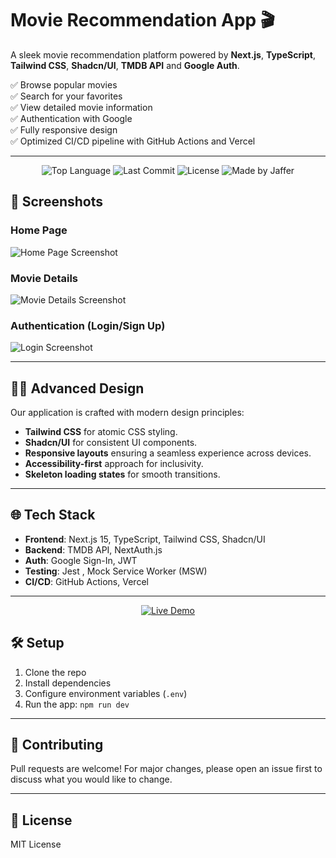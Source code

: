 # Movie Recommendation App 🎬

A sleek movie recommendation platform powered by **Next.js**, **TypeScript**, **Tailwind CSS**, **Shadcn/UI**, **TMDB API**  and **Google Auth**.  

✅ Browse popular movies  
✅ Search for your favorites  
✅ View detailed movie information  
✅ Authentication with Google  
✅ Fully responsive design  
✅ Optimized CI/CD pipeline with GitHub Actions and Vercel  

---

<p align="center">
  <img src="https://img.shields.io/github/languages/top/jafferkimitei/movie-recommendation-app?color=blue&style=for-the-badge" alt="Top Language" />
  <img src="https://img.shields.io/github/last-commit/jafferkimitei/movie-recommendation-app?color=green&style=for-the-badge" alt="Last Commit" />
  <img src="https://img.shields.io/github/license/jafferkimitei/movie-recommendation-app?style=for-the-badge" alt="License" />
  <img src="https://img.shields.io/badge/Made%20with-%E2%9D%A4%20by%20Jaffer-blueviolet?style=for-the-badge" alt="Made by Jaffer" />
</p>

## 🚀 Screenshots

### Home Page
![Home Page Screenshot](./screenshots/homepage.png)

### Movie Details
![Movie Details Screenshot](./screenshots/movie-details.png)

### Authentication (Login/Sign Up)
![Login Screenshot](./screenshots/login.png)

---

## 🧑‍🎨 Advanced Design

Our application is crafted with modern design principles:
- **Tailwind CSS** for atomic CSS styling.
- **Shadcn/UI** for consistent UI components.
- **Responsive layouts** ensuring a seamless experience across devices.
- **Accessibility-first** approach for inclusivity.
- **Skeleton loading states** for smooth transitions.

---

## 🌐 Tech Stack

- **Frontend**: Next.js 15, TypeScript, Tailwind CSS, Shadcn/UI
- **Backend**: TMDB API, NextAuth.js
- **Auth**: Google Sign-In, JWT
- **Testing**: Jest , Mock Service Worker (MSW)
- **CI/CD**: GitHub Actions, Vercel

---
<p align="center">
  <a href="https://jafflix.vercel.app/" target="_blank">
    <img src="https://img.shields.io/badge/Live%20Demo-%F0%9F%9A%80-brightgreen?style=for-the-badge" alt="Live Demo" />
  </a>
</p>

## 🛠️ Setup

1. Clone the repo
2. Install dependencies
3. Configure environment variables (`.env`)
4. Run the app: `npm run dev`

---

## 🤝 Contributing

Pull requests are welcome! For major changes, please open an issue first to discuss what you would like to change.

---

## 📄 License

MIT License

